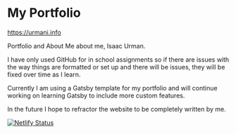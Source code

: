 # My Portfolio
https://urmani.info

Portfolio and About Me about me, Isaac Urman.

I have only used GitHub for in school assignments so if there are issues with the way things are formatted or set up and there will be issues, they will be fixed over time as I learn.

Currently I am using a Gatsby template for my portfolio and will continue working on learning Gatsby to include more custom features.

In the future I hope to refractor the website to be completely written by me.

[![Netlify Status](https://api.netlify.com/api/v1/badges/4006e2af-8532-465f-b6dc-ad176937e591/deploy-status)](https://app.netlify.com/sites/iuportfolio/deploys)
